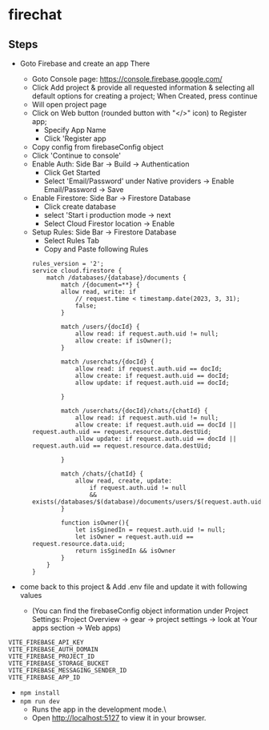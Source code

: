 # firechat

## Steps 
- Goto Firebase and create an app There
    - Goto Console page: https://console.firebase.google.com/
    - Click Add project & provide all requested information & selecting all default options for creating a project; When Created, press continue
    - Will open project page
    - Click on Web button (rounded button with "</>" icon) to Register app; 
        - Specify App Name
        - Click 'Register app
    - Copy config from firebaseConfig object
    - Click 'Continue to console'
    - Enable Auth: Side Bar -> Build -> Authentication
        - Click Get Started
        - Select 'Email/Password' under Native providers -> Enable Email/Password -> Save
    - Enable Firestore: Side Bar -> Firestore Database 
        - Click create database
        - select 'Start i production mode -> next
        - Select Cloud Firestor location -> Enable
    - Setup Rules: Side Bar -> Firestore Database 
        - Select Rules Tab
        - Copy and Paste following Rules
        ```
        rules_version = '2';
        service cloud.firestore {
            match /databases/{database}/documents {
                match /{document=**} {
                allow read, write: if
                    // request.time < timestamp.date(2023, 3, 31);
                    false;
                }
                
                match /users/{docId} {
                    allow read: if request.auth.uid != null;
                    allow create: if isOwner();
                }
                
                match /userchats/{docId} {    	
                    allow read: if request.auth.uid == docId;
                    allow create: if request.auth.uid == docId;
                    allow update: if request.auth.uid == docId;
                
                }
                
                match /userchats/{docId}/chats/{chatId} {
                    allow read: if request.auth.uid != null;
                    allow create: if request.auth.uid == docId || request.auth.uid == request.resource.data.destUid;
                    allow update: if request.auth.uid == docId || request.auth.uid == request.resource.data.destUid;

                }
                
                match /chats/{chatId} {
                    allow read, create, update: 
                        if request.auth.uid != null 
                        && exists(/databases/$(database)/documents/users/$(request.auth.uid)) 
                }
                
                function isOwner(){
                    let isSginedIn = request.auth.uid != null;
                    let isOwner = request.auth.uid == request.resource.data.uid;
                    return isSginedIn && isOwner
                }
            }
        }
        ```





- come back to this project & Add .env file and update it with following values 
    - (You can find the firebaseConfig object information under Project Settings: Project Overview -> gear -> project settings -> look at Your apps section -> Web apps)
```
VITE_FIREBASE_API_KEY
VITE_FIREBASE_AUTH_DOMAIN
VITE_FIREBASE_PROJECT_ID
VITE_FIREBASE_STORAGE_BUCKET
VITE_FIREBASE_MESSAGING_SENDER_ID
VITE_FIREBASE_APP_ID
```
- `npm install`
- `npm run dev`
    - Runs the app in the development mode.\
    - Open [http://localhost:5127](http://localhost:5127) to view it in your browser.